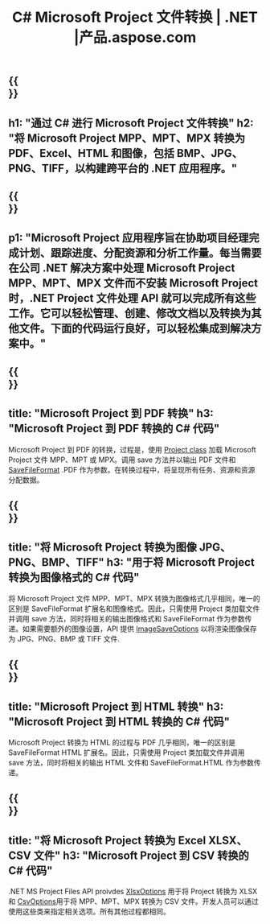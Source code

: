 ﻿---
translation: true
template: /templates/conversion_net.md
title: C# Microsoft Project 文件转换 | .NET |产品.aspose.com
url: /net/conversion/
description: 通过 .NET 库使用几行 C# 代码将 Microsoft Project MPP MPT MPX 转换为 PDF HTML Excel 和图像 JPG PNG BMP TIFF。
keywords: 任务转换 api .net, 任务转换 api .net, 任务转换器 c# 集成
family: tasks
platformtag: net
feature: conversion
---

{{<section banner>}}
---
h1: "通过 C# 进行 Microsoft Project 文件转换"
h2: "将 Microsoft Project MPP、MPT、MPX 转换为 PDF、Excel、HTML 和图像，包括 BMP、JPG、PNG、TIFF，以构建跨平台的 .NET 应用程序。"
---

{{<section overview>}}
---
p1: "Microsoft Project 应用程序旨在协助项目经理完成计划、跟踪进度、分配资源和分析工作量。每当需要在公司 .NET 解决方案中处理 Microsoft Project MPP、MPT、MPX 文件而不安装 Microsoft Project 时，.NET Project 文件处理 API 就可以完成所有这些工作。它可以轻松管理、创建、修改文档以及转换为其他文件。下面的代码运行良好，可以轻松集成到解决方案中。"
---

{{<section feature1>}}
---
title: "Microsoft Project 到 PDF 转换"
h3: "Microsoft Project 到 PDF 转换的 C# 代码"
---
Microsoft Project 到 PDF 的转换，过程是，使用 [Project class](https://apireference.aspose.com/tasks/net/aspose.tasks/project) 加载 Microsoft Project 文件 MPP、MPT 或 MPX。调用 save 方法并以输出 PDF 文件和 [SaveFileFormat](https://apireference.aspose.com/tasks/net/aspose.tasks.saving/savefileformat) .PDF 作为参数。在转换过程中，将呈现所有任务、资源和资源分配数据。

{{<section feature2>}}
---
title: "将 Microsoft Project 转换为图像 JPG、PNG、BMP、TIFF"
h3: "用于将 Microsoft Project 转换为图像格式的 C# 代码"
---

将 Microsoft Project 文件 MPP、MPT、MPX 转换为图像格式几乎相同，唯一的区别是 SaveFileFormat 扩展名和图像格式。因此，只需使用 Project 类加载文件并调用 save 方法，同时将相关的输出图像格式和 SaveFileFormat 作为参数传递。如果需要额外的图像设置，API 提供 [ImageSaveOptions](https://apireference.aspose.com/tasks/net/aspose.tasks.saving/imagesaveoptions) 以将渲染图像保存为 JPG、PNG、BMP 或 TIFF 文件.

{{<section feature3>}}
---
title: "Microsoft Project 到 HTML 转换"
h3: "Microsoft Project 到 HTML 转换的 C# 代码"
---

Microsoft Project 转换为 HTML 的过程与 PDF 几乎相同，唯一的区别是 SaveFileFormat HTML 扩展名。因此，只需使用 Project 类加载文件并调用 save 方法，同时将相关的输出 HTML 文件和 SaveFileFormat.HTML 作为参数传递。

{{<section feature4>}}
---
title: "将 Microsoft Project 转换为 Excel XLSX、CSV 文件"
h3: "Microsoft Project 到 CSV 转换的 C# 代码"
---

.NET MS Project Files API proivdes [XlsxOptions](https://apireference.aspose.com/tasks/net/aspose.tasks.saving/xlsxoptions) 用于将 Project 转换为 XLSX 和 [CsvOptions](https://apireference.aspose.com/tasks/net/aspose.tasks.saving/csvoptions)用于将 MPP、MPT、MPX 转换为 CSV 文件。开发人员可以通过使用这些类来指定相关选项。所有其他过程都相同。
